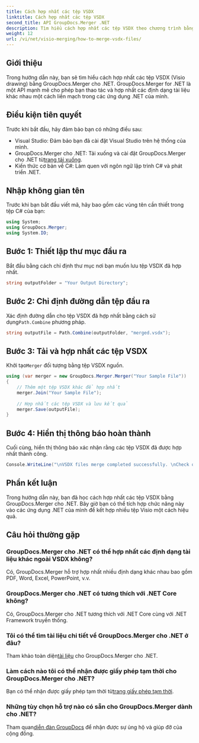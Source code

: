 ```yaml
---
title: Cách hợp nhất các tệp VSDX
linktitle: Cách hợp nhất các tệp VSDX
second_title: API GroupDocs.Merger .NET
description: Tìm hiểu cách hợp nhất các tệp VSDX theo chương trình bằng GroupDocs.Merger cho .NET. Hướng dẫn này cung cấp hướng dẫn từng bước với các mẫu mã.
weight: 12
url: /vi/net/visio-merging/how-to-merge-vsdx-files/
---
```

## Giới thiệu
Trong hướng dẫn này, bạn sẽ tìm hiểu cách hợp nhất các tệp VSDX (Visio drawing) bằng GroupDocs.Merger cho .NET. GroupDocs.Merger for .NET là một API mạnh mẽ cho phép bạn thao tác và hợp nhất các định dạng tài liệu khác nhau một cách liền mạch trong các ứng dụng .NET của mình.
## Điều kiện tiên quyết
Trước khi bắt đầu, hãy đảm bảo bạn có những điều sau:
- Visual Studio: Đảm bảo bạn đã cài đặt Visual Studio trên hệ thống của mình.
-  GroupDocs.Merger cho .NET: Tải xuống và cài đặt GroupDocs.Merger cho .NET từ[trang tải xuống](https://releases.groupdocs.com/merger/net/).
- Kiến thức cơ bản về C#: Làm quen với ngôn ngữ lập trình C# và phát triển .NET.

## Nhập không gian tên
Trước khi bạn bắt đầu viết mã, hãy bao gồm các vùng tên cần thiết trong tệp C# của bạn:
```csharp
using System; 
using GroupDocs.Merger;
using System.IO;
```
## Bước 1: Thiết lập thư mục đầu ra
Bắt đầu bằng cách chỉ định thư mục nơi bạn muốn lưu tệp VSDX đã hợp nhất.
```csharp
string outputFolder = "Your Output Directory";
```
## Bước 2: Chỉ định đường dẫn tệp đầu ra
 Xác định đường dẫn cho tệp VSDX đã hợp nhất bằng cách sử dụng`Path.Combine` phương pháp.
```csharp
string outputFile = Path.Combine(outputFolder, "merged.vsdx");
```
## Bước 3: Tải và hợp nhất các tệp VSDX
 Khởi tạo`Merger` đối tượng bằng tệp VSDX nguồn.
```csharp
using (var merger = new GroupDocs.Merger.Merger("Your Sample File"))
{
    // Thêm một tệp VSDX khác để hợp nhất
    merger.Join("Your Sample File");
    
    // Hợp nhất các tệp VSDX và lưu kết quả
    merger.Save(outputFile);
}
```
## Bước 4: Hiển thị thông báo hoàn thành
Cuối cùng, hiển thị thông báo xác nhận rằng các tệp VSDX đã được hợp nhất thành công.
```csharp
Console.WriteLine("\nVSDX files merge completed successfully. \nCheck output in {0}", outputFolder);
```

## Phần kết luận
Trong hướng dẫn này, bạn đã học cách hợp nhất các tệp VSDX bằng GroupDocs.Merger cho .NET. Bây giờ bạn có thể tích hợp chức năng này vào các ứng dụng .NET của mình để kết hợp nhiều tệp Visio một cách hiệu quả.

## Câu hỏi thường gặp
### GroupDocs.Merger cho .NET có thể hợp nhất các định dạng tài liệu khác ngoài VSDX không?
Có, GroupDocs.Merger hỗ trợ hợp nhất nhiều định dạng khác nhau bao gồm PDF, Word, Excel, PowerPoint, v.v.
### GroupDocs.Merger cho .NET có tương thích với .NET Core không?
Có, GroupDocs.Merger cho .NET tương thích với .NET Core cùng với .NET Framework truyền thống.
### Tôi có thể tìm tài liệu chi tiết về GroupDocs.Merger cho .NET ở đâu?
 Tham khảo toàn diện[tài liệu](https://tutorials.groupdocs.com/merger/net/) cho GroupDocs.Merger cho .NET.
### Làm cách nào tôi có thể nhận được giấy phép tạm thời cho GroupDocs.Merger cho .NET?
 Bạn có thể nhận được giấy phép tạm thời từ[trang giấy phép tạm thời](https://purchase.groupdocs.com/temporary-license/).
### Những tùy chọn hỗ trợ nào có sẵn cho GroupDocs.Merger dành cho .NET?
 Tham quan[diễn đàn GroupDocs](https://forum.groupdocs.com/c/merger/32) để nhận được sự ủng hộ và giúp đỡ của cộng đồng.